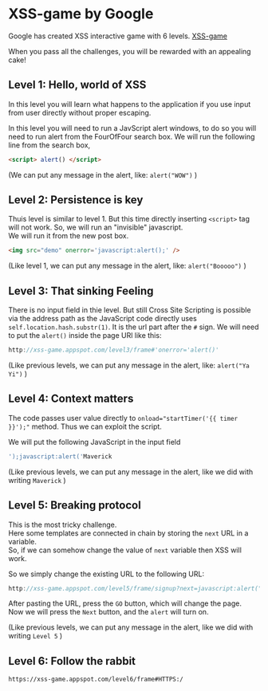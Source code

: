 # XSS-game by Google
Google has created XSS interactive  game with 6 levels. [XSS-game](https://xss-game.appspot.com/ "XSS game area")

When you pass all the challenges, you will be rewarded with an appealing cake! 




## Level 1: Hello, world of XSS

In this level you will learn what happens to the application if you use input from user directly without proper escaping.   

In this level you will need to run a JavScript alert windows, to do so you will need to run alert from the FourOfFour search box.
We will run the following line from the search box,

```html
<script> alert() </script>
```

(We can put any message in the alert, like: `alert("WOW")` )  




## Level 2: Persistence is key

Thuis level is similar to level 1. But this time directly inserting `<script>` tag will not work. 
So, we will run an "invisible" javascript.  
We will run it from the new post box.

```html
<img src="demo" onerror='javascript:alert();' />
```

(Like level 1, we can put any message in the alert, like: `alert("Booooo")` )  





## Level 3: That sinking Feeling
There is no input field in thie level. But still Cross Site Scripting is possible via the address path as the JavaScript code directly uses `self.location.hash.substr(1)`. It is the url part after the `#` sign.
We will need to put the `alert()` inside the page URl like this:  

```javascript
http://xss-game.appspot.com/level3/frame#'onerror='alert()'
```

(Like previous levels, we can put any message in the alert, like: `alert("Ya Yi")` )  






## Level 4: Context matters
The code passes user value directly to `onload="startTimer('{{ timer }}');"` method. Thus we can exploit the script. 

We will put the following JavaScript in the input field

```javascript
');javascript:alert('Maverick
```

(Like previous levels, we can put any message in the alert, like we did with writing `Maverick` )  




## Level 5: Breaking protocol
This is the most tricky challenge.   
Here some templates are connected in chain by storing the `next` URL in a variable.  
So, if we can somehow change the value of `next` variable then XSS will work.

So we simply change the existing URL to the following URL:
 
```javascript
http://xss-game.appspot.com/level5/frame/signup?next=javascript:alert("Level 5")
```

After pasting the URL, press the `GO` button, which will change the page.  
Now we will press the `Next` button, and the `alert` will turn on.   
    
(Like previous levels, we can put any message in the alert, like we did with writing `Level 5` )  





## Level 6: Follow the rabbit



```html
https://xss-game.appspot.com/level6/frame#HTTPS:/
```
